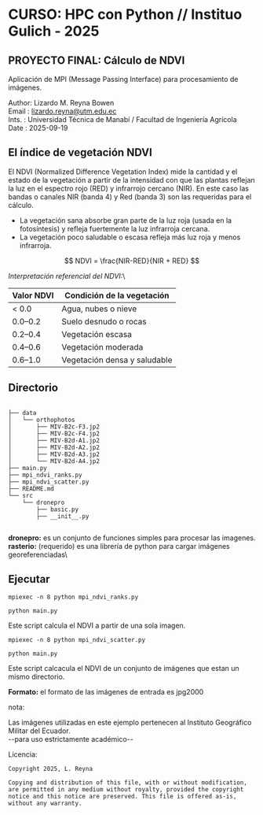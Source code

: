 # CURSO: HPC con Python // Instituo Gulich - 2025
## PROYECTO FINAL: Cálculo de NDVI

Aplicación de MPI (Message Passing Interface) para procesamiento de imágenes. 

Author: Lizardo M. Reyna Bowen\
Email : lizardo.reyna@utm.edu.ec\
Ints. : Universidad Técnica de Manabí / Facultad de Ingeniería Agrícola\
Date  : 2025-09-19

## El índice de vegetación NDVI
El NDVI (Normalized Difference Vegetation Index) mide la cantidad y el
estado de la vegetación a partir de la intensidad con que las plantas
reflejan la luz en el espectro rojo (RED) y infrarrojo cercano
(NIR). En este caso las bandas o canales NIR (banda 4) y Red (banda 3)
son las requeridas para el cálculo.

- La vegetación sana absorbe gran parte de la luz roja (usada en la
  fotosíntesis) y refleja fuertemente la luz infrarroja cercana.
- La vegetación poco saludable o escasa refleja más luz roja y menos
  infrarroja.
  
$$
  NDVI = \frac{NIR-RED}{NIR + RED}
$$

*Interpretación referencial del NDVI:*\

| Valor NDVI | Condición de la vegetación   |
| ---------- | ---------------------------- |
| < 0.0      | Agua, nubes o nieve          |
| 0.0–0.2    | Suelo desnudo o rocas        |
| 0.2–0.4    | Vegetación escasa            |
| 0.4–0.6    | Vegetación moderada          |
| 0.6–1.0    | Vegetación densa y saludable |

## Directorio

```

├── data
│   └── orthophotos
│       ├── MIV-B2c-F3.jp2
│       ├── MIV-B2c-F4.jp2
│       ├── MIV-B2d-A1.jp2
│       ├── MIV-B2d-A2.jp2
│       ├── MIV-B2d-A3.jp2
│       └── MIV-B2d-A4.jp2
├── main.py
├── mpi_ndvi_ranks.py
├── mpi_ndvi_scatter.py
├── README.md
└── src
    └── dronepro
        ├── basic.py
        ├── __init__.py
		
```
**dronepro:** es un conjunto de funciones simples para procesar las imagenes.\
**rasterio:** (requerido) es una librería de python para cargar imágenes georeferenciadas\

## Ejecutar
```
mpiexec -n 8 python mpi_ndvi_ranks.py

python main.py
```
Este script calcula el NDVI a partir de una sola imagen.
```
mpiexec -n 8 python mpi_ndvi_scatter.py

python main.py
```
Este script calcacula el NDVI de un conjunto de imágenes que estan un mismo directorio.

**Formato:** el formato de las imágenes de entrada es jpg2000


nota:

Las imágenes utilizadas en este ejemplo pertenecen al Instituto Geográfico Militar del Ecuador.\
                            --para uso estrictamente académico--

Licencia:

    Copyright 2025, L. Reyna

    Copying and distribution of this file, with or without modification,
    are permitted in any medium without royalty, provided the copyright
    notice and this notice are preserved. This file is offered as-is,
    without any warranty.








